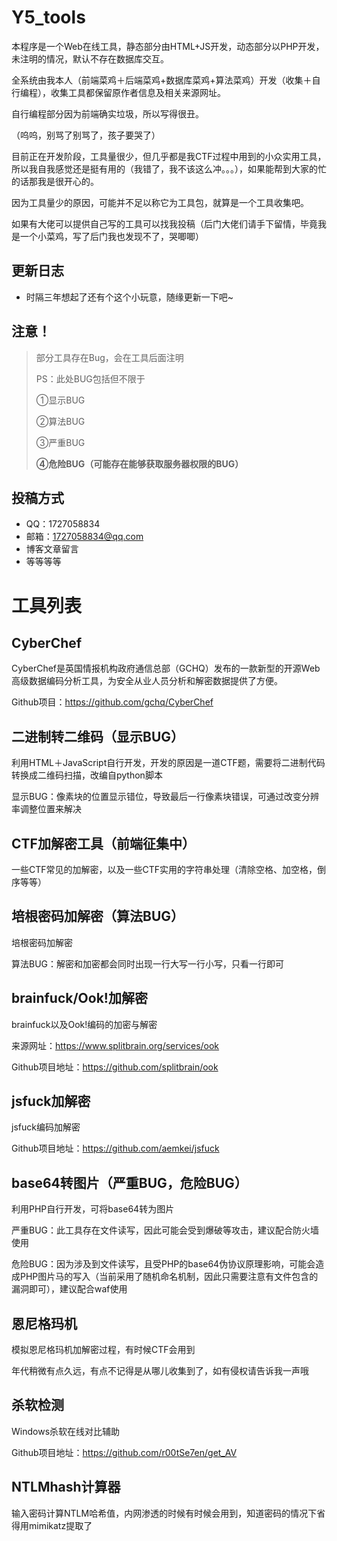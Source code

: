 # Y5_tools

本程序是一个Web在线工具，静态部分由HTML+JS开发，动态部分以PHP开发，未注明的情况，默认不存在数据库交互。

全系统由我本人（前端菜鸡＋后端菜鸡+数据库菜鸡+算法菜鸡）开发（收集＋自行编程），收集工具都保留原作者信息及相关来源网址。

自行编程部分因为前端确实垃圾，所以写得很丑。

（呜呜，别骂了别骂了，孩子要哭了）

目前正在开发阶段，工具量很少，但几乎都是我CTF过程中用到的小众实用工具，所以我自我感觉还是挺有用的（我错了，我不该这么冲。。。），如果能帮到大家的忙的话那我是很开心的。

因为工具量少的原因，可能并不足以称它为工具包，就算是一个工具收集吧。

如果有大佬可以提供自己写的工具可以找我投稿（后门大佬们请手下留情，毕竟我是一个小菜鸡，写了后门我也发现不了，哭唧唧）

## 更新日志

- 时隔三年想起了还有个这个小玩意，随缘更新一下吧~



## 注意！

> 部分工具存在Bug，会在工具后面注明
>
> PS：此处BUG包括但不限于
>
> ①显示BUG
>
> ②算法BUG
>
> ③严重BUG
>
> **④危险BUG（可能存在能够获取服务器权限的BUG）**

## 投稿方式

- QQ：1727058834
- 邮箱：1727058834@qq.com
- 博客文章留言
- 等等等等

# 工具列表

## CyberChef

CyberChef是英国情报机构政府通信总部（GCHQ）发布的一款新型的开源Web高级数据编码分析工具，为安全从业人员分析和解密数据提供了方便。

Github项目：https://github.com/gchq/CyberChef

## 二进制转二维码（显示BUG）

利用HTML＋JavaScript自行开发，开发的原因是一道CTF题，需要将二进制代码转换成二维码扫描，改编自python脚本

显示BUG：像素块的位置显示错位，导致最后一行像素块错误，可通过改变分辨率调整位置来解决

## CTF加解密工具（前端征集中）

一些CTF常见的加解密，以及一些CTF实用的字符串处理（清除空格、加空格，倒序等等）

## 培根密码加解密（算法BUG）

培根密码加解密

算法BUG：解密和加密都会同时出现一行大写一行小写，只看一行即可

## brainfuck/Ook!加解密

brainfuck以及Ook!编码的加密与解密

来源网址：https://www.splitbrain.org/services/ook

Github项目地址：https://github.com/splitbrain/ook

## jsfuck加解密

jsfuck编码加解密

Github项目地址：https://github.com/aemkei/jsfuck

## base64转图片（严重BUG，危险BUG）

利用PHP自行开发，可将base64转为图片

严重BUG：此工具存在文件读写，因此可能会受到爆破等攻击，建议配合防火墙使用

危险BUG：因为涉及到文件读写，且受PHP的base64伪协议原理影响，可能会造成PHP图片马的写入（当前采用了随机命名机制，因此只需要注意有文件包含的漏洞即可），建议配合waf使用

## 恩尼格玛机

模拟恩尼格玛机加解密过程，有时候CTF会用到

年代稍微有点久远，有点不记得是从哪儿收集到了，如有侵权请告诉我一声哦

## 杀软检测

Windows杀软在线对比辅助

Github项目地址：https://github.com/r00tSe7en/get_AV

## NTLMhash计算器

输入密码计算NTLM哈希值，内网渗透的时候有时候会用到，知道密码的情况下省得用mimikatz提取了